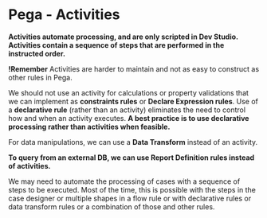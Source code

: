 # Pega - Activities

**Activities automate processing, and are only scripted in Dev Studio. Activities contain a sequence of steps that are performed in the instructed order.**

**!Remember** Activities are harder to maintain and not as easy to construct as other rules in Pega.

We should not use an activity for calculations or property validations that we can implement as **constraints rules** or **Declare Expression rules**. Use of a **declarative rule** (rather than an activity) eliminates the need to control how and when an activity executes. **A best practice is to use declarative processing rather than activities when feasible.**

For data manipulations, we can use a **Data Transform** instead of an activity.

**To query from an external DB, we can use Report Definition rules instead of activities.**

We may need to automate the processing of cases with a sequence of steps to be executed. Most of the time, this is possible with the steps in the case designer or multiple shapes in a flow rule or with declarative rules or data transform rules or a combination of those and other rules.
